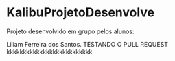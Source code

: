 # KalibuProjetoDesenvolve
Projeto desenvolvido em grupo pelos alunos:

Liliam Ferreira dos Santos.
TESTANDO O PULL REQUEST
kkkkkkkkkkkkkkkkkkkkkkkkkk
